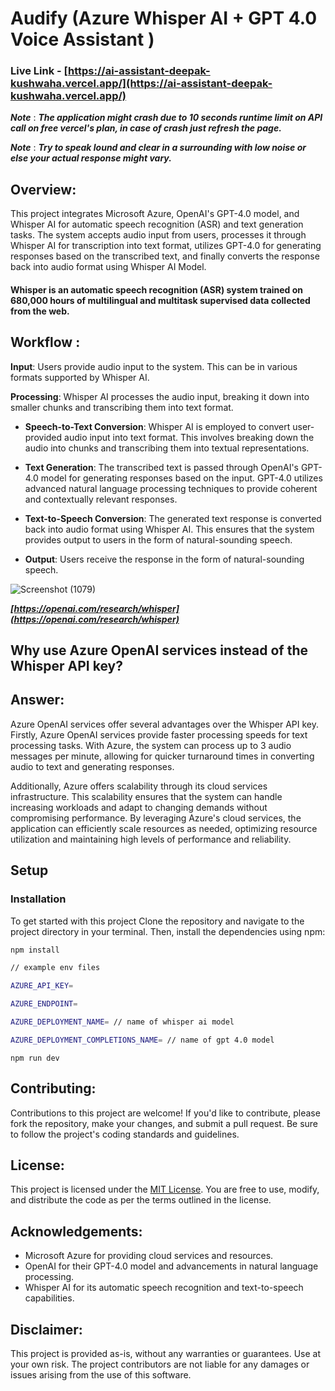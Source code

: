 # Audify (Azure Whisper AI + GPT 4.0 Voice Assistant )

### Live Link - [https://ai-assistant-deepak-kushwaha.vercel.app/](https://ai-assistant-deepak-kushwaha.vercel.app/)

***Note*** : ***The application might crash due to 10 seconds runtime limit on API call on free vercel's plan, in case of crash just refresh the page.***

***Note*** : ***Try to speak lound and clear in a surrounding with low noise or else your actual response might vary.***

## Overview:
This project integrates Microsoft Azure, OpenAI's GPT-4.0 model, and Whisper AI for automatic speech recognition (ASR) and text generation tasks. The system accepts audio input from users, processes it through Whisper AI for transcription into text format, utilizes GPT-4.0 for generating responses based on the transcribed text, and finally converts the response back into audio format using Whisper AI Model.

#### Whisper is an automatic speech recognition (ASR) system trained on 680,000 hours of multilingual and multitask supervised data collected from the web.


## Workflow :
**Input**: Users provide audio input to the system. This can be in various formats supported by Whisper AI.

 **Processing**: Whisper AI processes the audio input, breaking it down into smaller chunks and transcribing them into text format.

- **Speech-to-Text Conversion**: Whisper AI is employed to convert user-provided audio input into text format. This involves breaking down the audio into chunks and transcribing them into textual representations.

- **Text Generation**: The transcribed text is passed through OpenAI's GPT-4.0 model for generating responses based on the input. GPT-4.0 utilizes advanced natural language processing techniques to provide coherent and contextually relevant responses.

- **Text-to-Speech Conversion**: The generated text response is converted back into audio format using Whisper AI. This ensures that the system provides output to users in the form of natural-sounding speech.

- **Output**:  Users receive the response in the form of natural-sounding speech.

![Screenshot (1079)](https://github.com/deepak814795/ai-assistant-azure-whisper/assets/91387970/093aa6b0-335f-4ba6-8524-e2eac9639e02)

***[https://openai.com/research/whisper](https://openai.com/research/whisper)***


## Why use Azure OpenAI services instead of the Whisper API key?

## Answer:
Azure OpenAI services offer several advantages over the Whisper API key. Firstly, Azure OpenAI services provide faster processing speeds for text processing tasks. With Azure, the system can process up to 3 audio messages per minute, allowing for quicker turnaround times in converting audio to text and generating responses.

Additionally, Azure offers scalability through its cloud services infrastructure. This scalability ensures that the system can handle increasing workloads and adapt to changing demands without compromising performance. By leveraging Azure's cloud services, the application can efficiently scale resources as needed, optimizing resource utilization and maintaining high levels of performance and reliability.


## Setup

### Installation

To get started with this project 
Clone the repository and navigate to the project directory in your terminal. Then, install the dependencies using npm:

```bash
npm install
```


```bash
// example env files

AZURE_API_KEY=

AZURE_ENDPOINT=

AZURE_DEPLOYMENT_NAME= // name of whisper ai model

AZURE_DEPLOYMENT_COMPLETIONS_NAME= // name of gpt 4.0 model

```
```
npm run dev
```

## Contributing:
Contributions to this project are welcome! If you'd like to contribute, please fork the repository, make your changes, and submit a pull request. Be sure to follow the project's coding standards and guidelines.

## License:
This project is licensed under the [MIT License](LICENSE). You are free to use, modify, and distribute the code as per the terms outlined in the license.

## Acknowledgements:
- Microsoft Azure for providing cloud services and resources.
- OpenAI for their GPT-4.0 model and advancements in natural language processing.
- Whisper AI for its automatic speech recognition and text-to-speech capabilities.

## Disclaimer:
This project is provided as-is, without any warranties or guarantees. Use at your own risk. The project contributors are not liable for any damages or issues arising from the use of this software.
